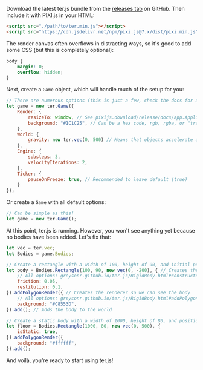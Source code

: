 Download the latest ter.js bundle from the [releases tab](https://github.com/GreysonR/ter.js/releases/) on GitHub. Then include it with PIXI.js in your HTML:
```HTML
<script src="./path/to/ter.min.js"></script>
<script src="https://cdn.jsdelivr.net/npm/pixi.js@7.x/dist/pixi.min.js"></script>
```
The render canvas often overflows in distracting ways, so it's good to add some CSS (but this is completely optional):
```CSS
body {
	margin: 0;
	overflow: hidden;
}
```
Next, create a `Game` object, which will handle much of the setup for you:
```JavaScript
// There are numerous options (this is just a few, check the docs for all of them!):
let game = new ter.Game({
	Render: {
		resizeTo: window, // See pixijs.download/release/docs/app.Application.html#resizeTo
		background: "#1C1C25", // Can be a hex code, rgb, rgba, or "transparent"
	},
	World: {
		gravity: new ter.vec(0, 500) // Means that objects accelerate at 500px/s^2 down
	},
	Engine: {
		substeps: 3,
		velocityIterations: 2,
	},
	Ticker: {
		pauseOnFreeze: true, // Recommended to leave default (true)
	}
});
```
Or create a `Game` with all default options:
```JavaScript
// Can be simple as this!
let game = new ter.Game();
```
At this point, ter.js is running. However, you won't see anything yet because no bodies have been added. Let's fix that:
```JavaScript
let vec = ter.vec;
let Bodies = game.Bodies;

// Create a rectangle with a width of 100, height of 90, and initial position of (0, -200)
let body = Bodies.Rectangle(100, 90, new vec(0, -200), { // Creates the physics body
	// All options: greysonr.github.io/ter.js/RigidBody.html#constructor
	friction: 0.05,
	restitution: 0.1,
}).addPolygonRender({ // Creates the renderer so we can see the body
	// All options: greysonr.github.io/ter.js/RigidBody.html#addPolygonRender
	background: "#C8553D",
}).add(); // Adds the body to the world

// Create a static body with a width of 1000, height of 80, and position of (0, 500)
let floor = Bodies.Rectangle(1000, 80, new vec(0, 500), {
	isStatic: true,
}).addPolygonRender({
	background: "#ffffff",
}).add();
```
And voilà, you're ready to start using ter.js!
